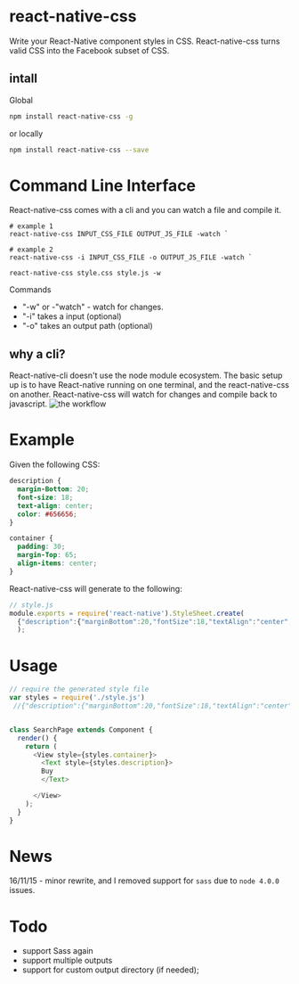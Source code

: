 # react-native-css

Write your React-Native component styles in CSS. React-native-css turns valid CSS into the Facebook subset of CSS.

## intall

Global

```bash
npm install react-native-css -g 
```

or locally

```bash
npm install react-native-css --save
```
# Command Line Interface

React-native-css comes with a cli and you can watch a file and compile it.

``` shell
# example 1
react-native-css INPUT_CSS_FILE OUTPUT_JS_FILE -watch ` 
```

``` shell
# example 2
react-native-css -i INPUT_CSS_FILE -o OUTPUT_JS_FILE -watch ` 
```

``` shell
react-native-css style.css style.js -w
```

Commands
- "-w" or -"watch" - watch for changes.
- "-i" takes a input (optional)
- "-o" takes an output path (optional)

## why a cli?

React-native-cli doesn't use the node module ecosystem. The basic setup up is to have React-native running on one terminal, and the react-native-css on another. 
React-native-css will watch for changes and compile back to javascript.
![the workflow](http://i.imgur.com/i2OdwiY.png)

# Example

Given the following CSS:

``` css
description {
  margin-Bottom: 20;
  font-size: 18;
  text-align: center;
  color: #656656;
}

container {
  padding: 30;
  margin-Top: 65;
  align-items: center;
}

```

React-native-css will generate to the following:

``` javascript
// style.js
module.exports = require('react-native').StyleSheet.create(
  {"description":{"marginBottom":20,"fontSize":18,"textAlign":"center","color":"#656656"},"container":{"padding":30,"marginTop":65,"alignItems":"center"}}
  );
```

# Usage
```js
// require the generated style file
var styles = require('./style.js')
 //{"description":{"marginBottom":20,"fontSize":18,"textAlign":"center","color":"#656656"},"container":{"padding":30,"marginTop":65,"alignItems":"center"}}


class SearchPage extends Component {
  render() {
    return (
      <View style={styles.container}>
        <Text style={styles.description}>
        Buy
        </Text>

      </View>
    );
  }
}

```

# News

16/11/15 - minor rewrite, and I removed support for `sass` due to `node 4.0.0` issues. 


# Todo

* support Sass again
* support multiple outputs
* support for custom output directory (if needed);

